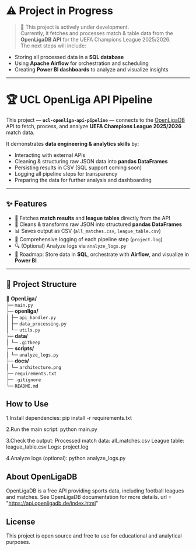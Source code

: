 # ⚠️ Project in Progress

> 🚧 This project is actively under development.  
> Currently, it fetches and processes match & table data from the **OpenLigaDB API** for the UEFA Champions League 2025/2026.  
> The next steps will include:

- Storing all processed data in a **SQL database**
- Using **Apache Airflow** for orchestration and scheduling
- Creating **Power BI dashboards** to analyze and visualize insights

---

# 🏆 UCL OpenLiga API Pipeline

This project — **`ucl-openliga-api-pipeline`** — connects to the [OpenLigaDB](https://api.openligadb.de/index.html) API to fetch, process, and analyze **UEFA Champions League 2025/2026** match data.

It demonstrates **data engineering & analytics skills** by:

- Interacting with external APIs
- Cleaning & structuring raw JSON data into **pandas DataFrames**
- Persisting results in CSV (SQL support coming soon)
- Logging all pipeline steps for transparency
- Preparing the data for further analysis and dashboarding

---

## ✨ Features

- 📡 Fetches **match results** and **league tables** directly from the API
- 🧹 Cleans & transforms raw JSON into structured **pandas DataFrames**
- 📊 Saves output as CSV (`all_matches.csv`, `league_table.csv`)
- 📝 Comprehensive logging of each pipeline step (`project.log`)
- 🔍 (Optional) Analyze logs via `analyze_logs.py`
- 🚀 Roadmap: Store data in **SQL**, orchestrate with **Airflow**, and visualize in **Power BI**

---

## 📂 Project Structure

📂 **OpenLiga/**  
├─ `main.py`  
├─ **openliga/**  
│ ├─ `api_handler.py`  
│ ├─ `data_processing.py`  
│ └─ `utils.py`  
├─ **data/**  
│ └─ `.gitkeep`  
├─ **scripts/**  
│ └─ `analyze_logs.py`  
├─ **docs/**  
│ └─ `architecture.png`  
├─ `requirements.txt`  
├─ `.gitignore`  
└─ `README.md`

## How to Use

1.Install dependencies:
pip install -r requirements.txt

2.Run the main script:
python main.py

3.Check the output:
Processed match data: all_matches.csv
League table: league_table.csv
Logs: project.log

4.Analyze logs (optional):
python analyze_logs.py

## About OpenLigaDB

OpenLigaDB is a free API providing sports data, including football leagues and matches.
See OpenLigaDB documentation for more details.
url = "https://api.openligadb.de/index.html"

## License

This project is open source and free to use for educational and analytical purposes.
